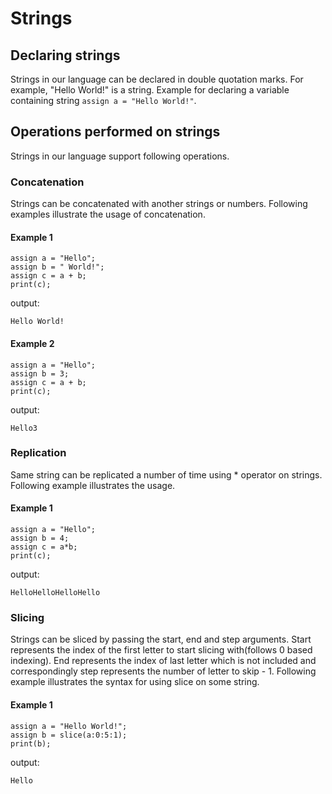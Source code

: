 # Strings

## Declaring strings
Strings in our language can be declared in double quotation marks. For example, "Hello World!" is a string. Example for declaring a variable containing string `assign a = "Hello World!"`.

## Operations performed on strings
Strings in our language support following operations.

### Concatenation
Strings can be concatenated with another strings or numbers. Following examples illustrate the usage of concatenation.
#### Example 1
```text
assign a = "Hello";
assign b = " World!";
assign c = a + b;
print(c);
```
output:
```text
Hello World!
```

#### Example 2
```text
assign a = "Hello";
assign b = 3;
assign c = a + b;
print(c);
```
output:
```text
Hello3
```

### Replication
Same string can be replicated a number of time using * operator on strings. Following example illustrates the usage.
#### Example 1
```text
assign a = "Hello";
assign b = 4;
assign c = a*b;
print(c);
```
output:
```text
HelloHelloHelloHello
```

### Slicing
Strings can be sliced by passing the start, end and step arguments. Start represents the index of the first letter to start slicing with(follows 0 based indexing). End represents the index of last letter which is not included and correspondingly step represents the number of letter to skip - 1. Following example illustrates the syntax for using slice on some string.
#### Example 1
```text
assign a = "Hello World!";
assign b = slice(a:0:5:1);
print(b);
```
output:
```text
Hello
```